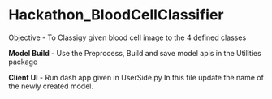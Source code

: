 # Hackathon_BloodCellClassifier

Objective - To Classigy given blood cell image to the 4 defined classes

__Model Build__ - Use the Preprocess, Build and save model apis in the Utilities package

__Client UI__ - Run dash app given in UserSide.py In this file update the name of the newly created model.



